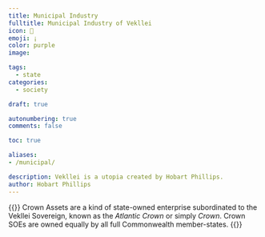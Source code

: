 ```yaml
---
title: Municipal Industry
fulltitle: Municipal Industry of Vekllei
icon: 🏬
emoji: ¡
color: purple
image: 

tags: 
  - state
categories:
  - society

draft: true

autonumbering: true
comments: false

toc: true

aliases:
- /municipal/

description: Vekllei is a utopia created by Hobart Phillips.
author: Hobart Phillips
---
```

{{<hint panel>}}
Crown Assets are a kind of state-owned enterprise subordinated to the Vekllei Sovereign, known as the *Atlantic Crown* or simply *Crown*. Crown SOEs are owned equally by all full Commonwealth member-states.
{{</hint>}}